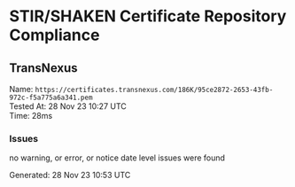 # STIR/SHAKEN Certificate Repository Compliance

## TransNexus

Name: `https://certificates.transnexus.com/186K/95ce2872-2653-43fb-972c-f5a775a6a341.pem`\
Tested At: 28 Nov 23 10:27 UTC\
Time: 28ms

### Issues

no warning, or error, or notice date level issues were found

Generated: 28 Nov 23 10:53 UTC